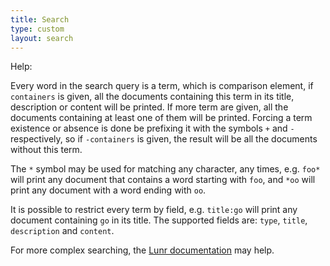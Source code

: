 ```yaml
---
title: Search
type: custom
layout: search
---
```


<summary>Help:</summary>

Every word in the search query is a term, which is comparison element, if
`containers` is given, all the documents containing this term in its title,
description or content will be printed. If more term are given, all the
documents containing at least one of them will be printed. Forcing a term
existence or absence is done be prefixing it with the symbols `+` and `-`
respectively, so if `-containers` is given, the result will be all the
documents without this term.

The `*` symbol may be used for matching any character, any times, e.g. `foo*`
will print any document that contains a word starting with `foo`, and `*oo`
will print any document with a word ending with `oo`.

It is possible to restrict every term by field, e.g. `title:go` will print
any document containing `go` in its title. The supported fields are: `type`,
`title`, `description` and `content`.

[Lunr documentation]: https://lunrjs.com/guides/searching.html

For more complex searching, the [Lunr documentation][] may help.

